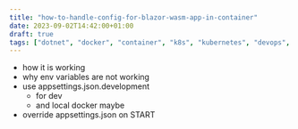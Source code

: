 ```yaml
---
title: "how-to-handle-config-for-blazor-wasm-app-in-container"
date: 2023-09-02T14:42:00+01:00
draft: true
tags: ["dotnet", "docker", "container", "k8s", "kubernetes", "devops", "configuration"]
---
```


- how it is working
- why env variables are not working
- use appsettings.json.development
  - for dev 
  - and local docker maybe
- override appsettings.json on START
